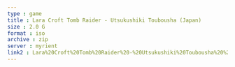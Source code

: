 ```yaml
---
type : game
title : Lara Croft Tomb Raider - Utsukushiki Toubousha (Japan)
size : 2.0 G
format : iso
archive : zip
server : myrient
link2 : Lara%20Croft%20Tomb%20Raider%20-%20Utsukushiki%20Toubousha%20%28Japan%29
---
```

